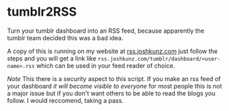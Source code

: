 tumblr2RSS
==========

Turn your tumblr dashboard into an RSS feed, because apparently the tumblr
team decided this was a bad idea.

A copy of this is running on my website at [rss.joshkunz.com](http://rss.joshkunz.com/)
just follow the steps and you will get a link like `rss.joshkunz.com/tumblr/dashboard/<user-name>.rss`
which can be used in your feed reader of choice.

*Note* This there is a security aspect to this script. If you make an rss feed
of your dashboard *it will become visible to everyone* for most people this is not
a major issue but if you don't want others to be able to read the blogs you follow.
I would reccomend, taking a pass.
